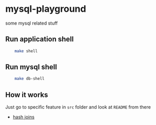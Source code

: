 # mysql-playground

some mysql related stuff

## Run application shell

```bash
    make shell
```

## Run mysql shell

```bash
    make db-shell
```

## How it works

Just go to specific feature in `src` folder and look at `README` from there

- [hash joins ](https://github.com/melnychukvitaliy/mysql-playground/tree/master/src/hash-joins)
